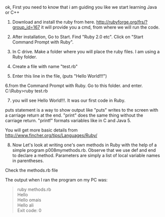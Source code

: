 ok, First you need to know that i am guiding you like we start learning Java or C++

1. Download and install the ruby from here. http://rubyforge.org/frs/?group_id=167
it will provide you a cmd, from where we will run the code.

2. After installation, Go to Start. Find "Ruby 2.0 etc". Click on "Start Command Prompt with Ruby". 

3. In C drive. Make a folder where you will place the ruby files. I am using a Ruby folder.

4. Create a file with name "test.rb"

5. Enter this line in the file, (puts "Hello World!!!")

6.from the Command Prompt with Ruby. Go to this folder. and enter. C:\Ruby>ruby test.rb

7. you will see Hello World!!!. It was our first code in Ruby.

puts statement is a way to show output like
"puts" writes to the screen with a carriage return at the end. 
"print" does the same thing without the carriage return. 
"printf" formats variables like in C and Java 5.

You will get more basic details from http://www.fincher.org/tips/Languages/Ruby/

8. Now Let's look at writing one's own methods in Ruby with the help of a simple program p008mymethods.rb. Observe that we use def and end to declare a method. Parameters are simply a list of local variable names in parentheses.

Check the methods.rb file

The output when I ran the program on my PC was:

>ruby methods.rb  
Hello  
Hello omais  
Hello ali  
>Exit code: 0 
